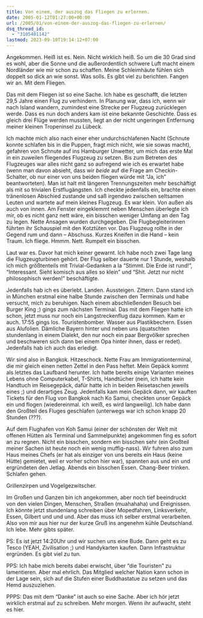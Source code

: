 ```yaml
---
title: Von einem, der auszog das Fliegen zu erlernen.
date: 2005-01-12T01:27:00+00:00
url: /2005/01/von-einem-der-auszog-das-fliegen-zu-erlernen/
dsq_thread_id:
  - "3105401142"
lastmod: 2023-09-10T19:14:12+07:00
---
```

Angekommen. Heiß ist es. Nein. Nicht wirklich heiß. So um die 30 Grad sind es wohl, aber die Sonne und die außerordentlich schwere Luft macht einem Nordländer wie mir schon zu schaffen. Meine Schleimhäute fühlen sich doppelt so dick an wie sonst. Was solls. Es gibt viel zu berichten. Fangen wir an. Mit dem Fliegen.

Das mit dem Fliegen ist so eine Sache. Ich habe es geschafft, die letzten 29,5 Jahre einen Flug zu verhindern. In Planung war, dass ich, wenn wir nach Island wandern, zumindest eine Strecke per Flugzeug zurücklegen werde. Dass es nun doch anders kam ist eine bekannte Geschichte. Dass es gleich drei Flüge werden mussten, liegt an der nicht ungeringen Entfernung meiner kleinen Tropeninsel zu Lübeck.

Ich machte mich also nach einer eher undurchschlafenen Nacht (Schnute konnte schlafen bis in die Puppen, fragt mich nicht, wie sie sowas macht), gefahren von Schnute auf ins Hamburger Unwetter, um mich das erste Mal in ein zuweilen fliegendes Flugzeug zu setzen. Bis zum Betreten des Flugzeuges war alles nicht ganz so aufregend wie ich es erwartet habe (wenn man davon absieht, dass wir _beide_ auf die Frage am Checkin-Schalter, ob nur einer von uns beiden fliegen würde mit “Ja, ich” beantworteten). Man ist halt mit längeren Trennungszeiten mehr beschäftigt als mit so trivialen Erstflugängsten. Ich checkte jedenfalls ein, brachte einen tränenlosen Abschied zustande und saß irgendwo zwischen seltsamen Leuten und wartete auf mein kleines Flugzeug. Es war klein. Von außen als auch von innen. Am Fenster eingeklemmt neben Menschen überlegte ich mir, ob es nicht ganz nett wäre, ein bisschen weniger Umfang an den Tag zu legen. Nette Ansagen wurden durchgegeben. Die Flugbegleiterinnen führten ihr Schauspiel mit den Kotztüten vor. Das Flugzeug rollte in der Gegend rum und dann – Abschuss. Kurzes Kneifen in die Hand – kein Traum. Ich fliege. Hmmm. Nett. Rumpelt ein bisschen.

Laut war es. Davor hat mich keiner gewarnt. Ich habe noch zwei Tage lang die Flugzeugturbinen gehört. Der Flug selber dauerte nur 1 Stunde, weshalb ich mich größtenteils mit Trivial-Gedanken a la “Stimmt. Die Erde ist rund!”, “Interessant. Sieht komisch aus alles so klein” und “Shit. Jetzt nur nicht philosophisch werden!” beschäftigte.

Jedenfalls hab ich es überlebt. Landen. Aussteigen. Zittern. Dann stand ich in München erstmal eine halbe Stunde zwischen den Terminals und habe versucht, mich zu beruhigen. Nach einem abschließenden Besuch bei Burger King ;) gings zum nächsten Terminal. Das mit dem Fliegen hatte ich schon, jetzt muss nur noch ein Langstreckenflug dazu kommen. Kam er auch. 17:55 gings los. Touristenbomber. Wasser aus Plastikbechern. Essen aus Alufolien. Dämliche Bayern hinter und neben uns (quatschten stundenlang in einem Dialekt, den nur noch ein paar Bergvölker sprechen und beschweren sich dann bei einem Opa hinter ihnen, dass er redet). Jedenfalls hab ich auch das erledigt.

Wir sind also in Bangkok. Hitzeschock. Nette Frau am Immigrationterminal, die mir gleich einen netten Zettel in den Pass heftet. Mein Gepäck kommt als letztes das Laufband herunter. Ich hatte bereits einige Varianten meines Lebens ohne Computerkabel, T-Shirts, Handtücher (nein, ich hatte kein Handtuch im Reisegepäck, dafür hatte ich in beiden Reisetaschen jeweils eines ;) und derartiges Zeug. Jedenfalls kam mein Gepäck dann, wir kauften Tickets für den Flug von Bangkok nach Ko Samui, checkten unser Gepäck ein und flogen (wiedereinmal. ich weiß, es wird langweilig). Ich habe dann den Großteil des Fluges geschlafen (unterwegs war ich schon knapp 20 Stunden (???).

Auf dem Flughafen von Koh Samui (einer der schönsten der Welt mit offenen Hütten als Terminal und Sammelpunkte) angekommen fing es sofort an zu regnen. Nicht ein bisschen, sondern ein bisschen sehr (ein Großteil meiner Sachen ist heute noch ein wenig muffig-nass). Wir fuhren also zum Haus meines Chefs (er hat als einziger von uns bereits ein Haus (keine Hütte) gemietet, weil er vorher schon hier war), spannten aus und ein und ergründeten den Jetlag. Abends ein bisschen Essen. Chang-Beer trinken. Schlafen gehen.

Grillenzirpen und Vogelgezwitscher.

Im Großen und Ganzen bin ich angekommen, aber noch tief beeindruckt von den vielen Dingen, Menschen, Straßen (muahahaha) und Ereignissen. Ich könnte jetzt stundenlang schreiben über Mopedfahren, Linksverkehr, Essen, Gilbert und und und. Aber das muss ich selber erstmal verarbeiten. Also von mir aus hier nur der kurze Gruß ins angenehm kühle Deutschland. Ich lebe. Mehr gibts später.

PS: Es ist jetzt 14:20Uhr und wir suchen uns eine Bude. Dann geht es zu Tesco (YEAH, Zivilisation ;) und Handykarten kaufen. Dann Infrastruktur ergründen. Es gibt viel zu tun.

PPS: Ich habe mich bereits dabei erwischt, über “die Touristen” zu lamentieren. Aber mal ehrlich. Das Mitglied welcher Nation kann schon in der Lage sein, sich auf die Stufen einer Buddhastatue zu setzen und das Hemd auszuziehen.

PPPS: Das mit dem “Danke” ist auch so eine Sache. Aber ich hör jetzt wirklich erstmal auf zu schreiben. Mehr morgen. Wenn ihr aufwacht, steht es hier.
